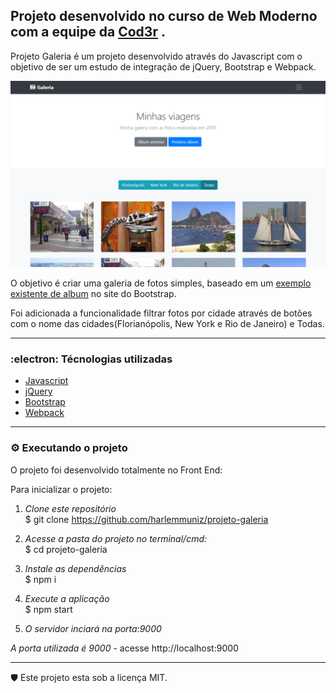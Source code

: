 ## Projeto desenvolvido no curso de Web Moderno com a equipe da [Cod3r](https://www.cod3r.com.br/) .  

Projeto Galeria é um projeto desenvolvido através do Javascript com o objetivo de ser um estudo de integração de jQuery, Bootstrap e Webpack.

![Imagem da Aplicação do Projeto Galeria](myfolder/projeto-galeria.png)  

O objetivo é criar uma galeria de fotos simples, baseado em um [exemplo existente de album](https://getbootstrap.com/docs/4.5/examples/album/#) no site do Bootstrap.

Foi adicionada a funcionalidade filtrar fotos por cidade através de botões com o nome das cidades(Florianópolis, New York e Rio de Janeiro) e Todas.

_________________________________________________________________________

### :electron: Técnologias utilizadas  

* [Javascript](https://www.javascript.com/)
* [jQuery](https://jquery.com/)
* [Bootstrap](https://getbootstrap.com)
* [Webpack](https://webpack.js.org/) 

_________________________________________________________________________

### :gear: Executando o projeto  

O projeto foi desenvolvido totalmente no Front End:

Para inicializar o projeto:

1. _Clone este repositório_  
$ git clone https://github.com/harlemmuniz/projeto-galeria

2. _Acesse a pasta do projeto no terminal/cmd:_  
$ cd projeto-galeria

3. _Instale as dependências_  
$ npm i

4. _Execute a aplicação_  
$ npm start

5. _O servidor inciará na porta:9000_  

_A porta utilizada é 9000_ - acesse http://localhost:9000  

_________________________________________________________________________ 

:shield: Este projeto esta sob a licença MIT.
